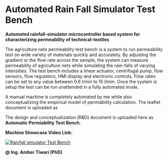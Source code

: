 # Automated Rain Fall Simulator Test Bench </br>
<b>Automated rainfall-simulator microcontroller based system for characterizing permeability of technical-textiles</b> </br>

The agriculture nets permeability test bench is a system to run permeability test on wide variety of materials quickly and accurately. By adjusting the gradient or the flow rate across the sample, the system can measure permeability of agriculture nets while simulating the rain-falls of varying intensities. The test bench includes a linear actuator, centrifugal pump, flow sensors, flow regulators, HMI display and electronic controls. Flow rates can be set to any value between 0.6 l/min to 15 l/min. Once the system is setup the test can be run unattended in a fully automated mode. </br>

A manual machine is completely automated by me while also conceptualizing the empirical model of permiability calculation. The leaflet document is uploaded as  

The design and conceptualization (R&D) document is uploaded here as <b>Automatic Permiability Test Bench</b>. </br>

<b>Machine Showcase Video Link:</b>

[![Rainfall simulator Test Bench](https://img.youtube.com/vi/E8ZFBqE6dyw/maxresdefault.jpg)](https://www.youtube.com/embed/E8ZFBqE6dyw) </br>

**@ Ing. Amber Tiwari (PhD)**
